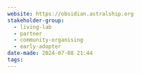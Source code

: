 ```yaml
---
website: https://obsidian.astralship.org
stakeholder-group:
  - living-lab
  - partner
  - community-organising
  - early-adopter
date-made: 2024-07-08 21:44
tags:
---
```

